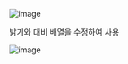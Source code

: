 
![image](https://github.com/user-attachments/assets/45a8de3c-00aa-4550-81bf-998916feefb3)

밝기와 대비 배열을 수정하여 사용

![image](https://github.com/user-attachments/assets/b88bff43-7f7d-45bd-bac7-351e7cde9484)

